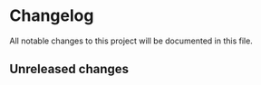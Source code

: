 # Changelog

All notable changes to this project will be documented in this file.

## Unreleased changes
